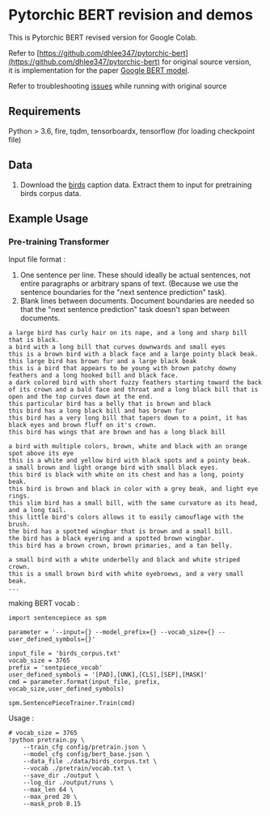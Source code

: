
# Pytorchic BERT revision and demos
This is Pytorchic BERT revised version for Google Colab.

Refer to [https://github.com/dhlee347/pytorchic-bert](https://github.com/dhlee347/pytorchic-bert) for original source version,<br>
it is implementation for the paper [Google BERT model](https://arxiv.org/abs/1810.04805).

Refer to troubleshooting [issues](https://github.com/rightlit/pytorchic-bert-rev/issues) while running with original source 

## Requirements

Python > 3.6, fire, tqdm, tensorboardx,
tensorflow (for loading checkpoint file)

## Data

1. Download the [birds](http://www.vision.caltech.edu/visipedia/CUB-200-2011.html) caption data. Extract them to input for pretraining birds corpus data.

## Example Usage


### Pre-training Transformer
Input file format :
1. One sentence per line. These should ideally be actual sentences, not entire paragraphs or arbitrary spans of text. (Because we use the sentence boundaries for the "next sentence prediction" task).
2. Blank lines between documents. Document boundaries are needed so that the "next sentence prediction" task doesn't span between documents.
```
a large bird has curly hair on its nape, and a long and sharp bill that is black.
a bird with a long bill that curves downwards and small eyes
this is a brown bird with a black face and a large pointy black beak.
this large bird has brown fur and a large black beak
this is a bird that appears to be young with brown patchy downy feathers and a long hooked bill and black face.
a dark colored bird with short fuzzy feathers starting toward the back of its crown and a bald face and throat and a long black bill that is open and the top curves down at the end.
this particular bird has a belly that is brown and black
this bird has a long black bill and has brown fur
this bird has a very long bill that tapers down to a point, it has black eyes and brown fluff on it's crown.
this bird has wings that are brown and has a long black bill

a bird with multiple colors, brown, white and black with an orange spot above its eye
this is a white and yellow bird with black spots and a pointy beak.
a small brown and light orange bird with small black eyes.
this bird is black with white on its chest and has a long, pointy beak.
this bird is brown and black in color with a grey beak, and light eye rings.
this slim bird has a small bill, with the same curvature as its head, and a long tail.
this little bird's colors allows it to easily camouflage with the brush.
the bird has a spotted wingbar that is brown and a small bill.
the bird has a black eyering and a spotted brown wingbar.
this bird has a brown crown, brown primaries, and a tan belly.

a small bird with a white underbelly and black and white striped crown.
this is a small brown bird with white eyebroews, and a very small beak.
...
```

making BERT vocab :
```
import sentencepiece as spm

parameter = '--input={} --model_prefix={} --vocab_size={} --user_defined_symbols={}'

input_file = 'birds_corpus.txt'
vocab_size = 3765
prefix = 'sentpiece_vocab'
user_defined_symbols = '[PAD],[UNK],[CLS],[SEP],[MASK]'
cmd = parameter.format(input_file, prefix, vocab_size,user_defined_symbols)

spm.SentencePieceTrainer.Train(cmd)
```

Usage :
```
# vocab_size = 3765
!python pretrain.py \
    --train_cfg config/pretrain.json \
    --model_cfg config/bert_base.json \
    --data_file ./data/birds_corpus.txt \
    --vocab ./pretrain/vocab.txt \
    --save_dir ./output \
    --log_dir ./output/runs \
    --max_len 64 \
    --max_pred 20 \
    --mask_prob 0.15
